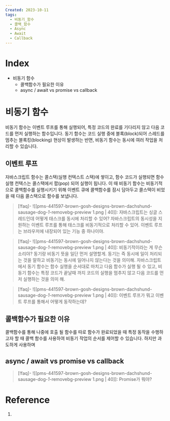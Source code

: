 ```yaml
---
Created: 2023-10-11
tags:
  - 비동기_함수
  - 콜백_함수
  - Async
  - Await
  - Callback
---
```

# Index
- 비동기 함수
    - 콜백함수가 필요한 이유
    - async / await vs promise vs callback
# 비동기 함수
비동기 함수는 이벤트 루프를 통해 실행되어, 특정 코드의 완료를 기다리지 않고 다음 코드를 먼저 실행하는 함수입니다. 동기 함수는 코드 실행 중에 블록(block)되어 스레드를 멈추는 블록킹(blocking) 현상이 발생하는 반면, 비동기 함수는 동시에 여러 작업을 처리할 수 있습니다. 
## 이벤트 루프
자바스크립트 함수는 콜스택(실행 컨텍스트 스택)에 쌓이고, 함수 코드가 실행되면 함수 실행 컨텍스는 콜스택에서 팝(pop) 되어 실행이 됩니다. 이 때 비동기 함수는 비동기적으로 콜백함수를 실행시키기 위해 이벤트 큐에 콜백함수를 잠시 담아두고 콜스택이 비었을 때 다음 콜스택으로 함수를 보냅니다. 

> [!faq]- ![[pms-441597-brown-gosh-designs-brown-dachshund-sausage-dog-_1_-removebg-preview 1.png | 40]]: 자바스크립트는 싱글 스레드인데 어떻게 태스크를 동시에 처리할 수 있어?
> 자바스크립트의 동시성을 지원하는 이벤트 루프를 통해 태스크를 비동기적으로 처리할 수 있어. 이벤트 루프는 브라우저에 내장되어 있는 기능 중 하나이야. 

> [!faq]- ![[pms-441597-brown-gosh-designs-brown-dachshund-sausage-dog-_1_-removebg-preview 1.png | 40]]: 비동기적이라는 게 무슨 소리야? 
> 동기랑 비동기 뜻을 일단 먼저 설명할게. 동기는 즉 동시에 일이 처리되는 것을 말하고 비동기는 동시에 일어나지 않는다는 것을 의미해.
> 자바스크립트에서 동기 함수는 함수 실행을 순서대로 마치고 다음 함수가 실행 될 수 있고, 비동기 함수는 특정 코드가 끝날때 까지 코드의 실행을 멈추지 않고 다음 코드를 먼저 실행하는 것을 의미 해. 

> [!faq]- ![[pms-441597-brown-gosh-designs-brown-dachshund-sausage-dog-_1_-removebg-preview 1.png | 40]]: 이벤트 루프가 뭐고 이벤트 루프를 통해서 어떻게 동작하는데?
> 

## 콜백함수가 필요한 이유
콜백함수를 통해 나중에 호출 될 함수를 따로 함수가 완료되었을 때 특정 동작을 수행하고자 할 때 콜백 함수를 사용하여 비동기 작업의 순서를 제어할 수 있습니다. 하지만 과도하게 사용하며
## async / await vs promise vs callback


> [!faq]- ![[pms-441597-brown-gosh-designs-brown-dachshund-sausage-dog-_1_-removebg-preview 1.png | 40]]: Promise가 뭐야?
> 
# Reference
1. 